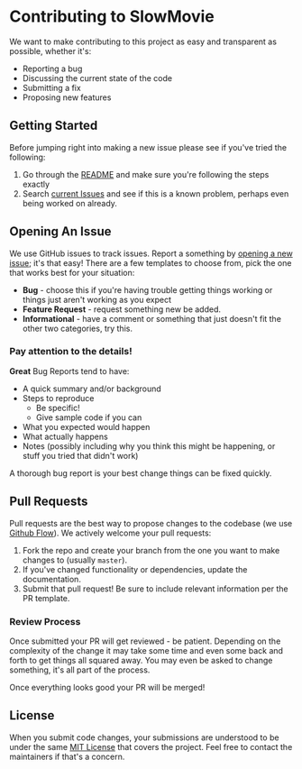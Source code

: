 # Contributing to SlowMovie
We want to make contributing to this project as easy and transparent as possible, whether it's:

- Reporting a bug
- Discussing the current state of the code
- Submitting a fix
- Proposing new features

## Getting Started

Before jumping right into making a new issue please see if you've tried the following: 

1. Go through the [README](https://github.com/TomWhitwell/SlowMovie/blob/master/README.md) and make sure you're following the steps exactly
2. Search [current Issues](https://github.com/TomWhitwell/SlowMovie/issues) and see if this is a known problem, perhaps even being worked on already.

## Opening An Issue
We use GitHub issues to track issues. Report a something by [opening a new issue](https://github.com/TomWhitwell/SlowMovie/issues); it's that easy! There are a few templates to choose from, pick the one that works best for your situation: 

* __Bug__ - choose this if you're having trouble getting things working or things just aren't working as you expect
* __Feature Request__ - request something new be added. 
* __Informational__ - have a comment or something that just doesn't fit the other two categories, try this. 

### Pay attention to the details!

**Great** Bug Reports tend to have:

- A quick summary and/or background
- Steps to reproduce
  - Be specific!
  - Give sample code if you can
- What you expected would happen
- What actually happens
- Notes (possibly including why you think this might be happening, or stuff you tried that didn't work)

A thorough bug report is your best change things can be fixed quickly. 

## Pull Requests
Pull requests are the best way to propose changes to the codebase (we use [Github Flow](https://guides.github.com/introduction/flow/index.html)). We actively welcome your pull requests:

1. Fork the repo and create your branch from the one you want to make changes to (usually `master`).
2. If you've changed functionality or dependencies, update the documentation.
3. Submit that pull request! Be sure to include relevant information per the PR template. 

### Review Process
Once submitted your PR will get reviewed - be patient. Depending on the complexity of the change it may take some time and even some back and forth to get things all squared away. You may even be asked to change something, it's all part of the process. 

Once everything looks good your PR will be merged!

## License
When you submit code changes, your submissions are understood to be under the same [MIT License](http://choosealicense.com/licenses/mit/) that covers the project. Feel free to contact the maintainers if that's a concern.